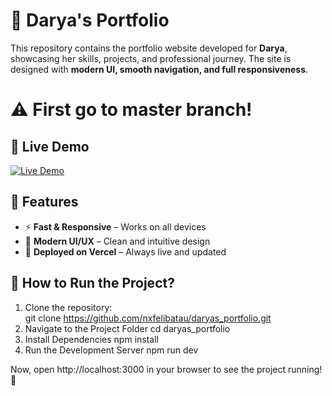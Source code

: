 # 🌟 Darya's Portfolio

This repository contains the portfolio website developed for **Darya**, showcasing her skills, projects, and professional journey. The site is designed with **modern UI, smooth navigation, and full responsiveness**.

# ⚠ First go to master branch! 

## 🚀 Live Demo  
[![Live Demo](https://img.shields.io/badge/Live%20Demo-Click%20Here-blue?style=flat&logo=vercel)](https://uniapp-two.vercel.app)

## 📌 Features
- ⚡ **Fast & Responsive** – Works on all devices  
- 🎨 **Modern UI/UX** – Clean and intuitive design  
- 🚀 **Deployed on Vercel** – Always live and updated  

## 🔧 How to Run the Project?
1. Clone the repository:  
   git clone https://github.com/nxfelibatau/daryas_portfolio.git
2. Navigate to the Project Folder
   cd daryas_portfolio
3. Install Dependencies
   npm install
4. Run the Development Server
   npm run dev

Now, open http://localhost:3000 in your browser to see the project running! 🚀
